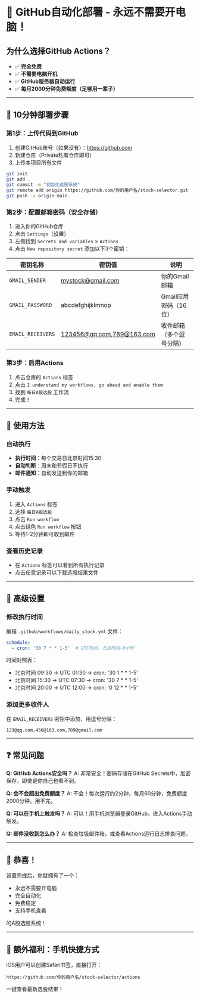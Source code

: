 # 🚀 GitHub自动化部署 - 永远不需要开电脑！

## 为什么选择GitHub Actions？
- ✅ **完全免费**
- ✅ **不需要电脑开机**
- ✅ **GitHub服务器自动运行**
- ✅ **每月2000分钟免费额度（足够用一辈子）**

---

## 📝 10分钟部署步骤

### 第1步：上传代码到GitHub

1. 创建GitHub账号（如果没有）：https://github.com
2. 新建仓库（Private私有仓库即可）
3. 上传本项目所有文件

```bash
git init
git add .
git commit -m "初始化选股系统"
git remote add origin https://github.com/你的用户名/stock-selector.git
git push -u origin main
```

### 第2步：配置邮箱密码（安全存储）

1. 进入你的GitHub仓库
2. 点击 `Settings`（设置）
3. 左侧找到 `Secrets and variables` > `Actions`
4. 点击 `New repository secret` 添加以下3个密钥：

| 密钥名称 | 密钥值 | 说明 |
|---------|--------|------|
| `GMAIL_SENDER` | mystock@gmail.com | 你的Gmail邮箱 |
| `GMAIL_PASSWORD` | abcdefghijklmnop | Gmail应用密码（16位） |
| `EMAIL_RECEIVERS` | 123456@qq.com,789@163.com | 收件邮箱（多个逗号分隔） |

### 第3步：启用Actions

1. 点击仓库的 `Actions` 标签
2. 点击 `I understand my workflows, go ahead and enable them`
3. 找到 `每日A股选股` 工作流
4. 完成！

---

## 🎯 使用方法

### 自动执行
- **执行时间**：每个交易日北京时间15:30
- **自动判断**：周末和节假日不执行
- **邮件通知**：自动发送到你的邮箱

### 手动触发
1. 进入 `Actions` 标签
2. 选择 `每日A股选股`
3. 点击 `Run workflow`
4. 点击绿色 `Run workflow` 按钮
5. 等待1-2分钟即可收到邮件

### 查看历史记录
- 在 `Actions` 标签可以看到所有执行记录
- 点击任意记录可以下载选股结果文件

---

## 🔧 高级设置

### 修改执行时间
编辑 `.github/workflows/daily_stock.yml` 文件：
```yaml
schedule:
  - cron: '30 7 * * 1-5'  # UTC时间，北京时间-8小时
```

时间对照表：
- 北京时间 09:30 → UTC 01:30 → cron: '30 1 * * 1-5'
- 北京时间 15:30 → UTC 07:30 → cron: '30 7 * * 1-5'
- 北京时间 20:00 → UTC 12:00 → cron: '0 12 * * 1-5'

### 添加更多收件人
在 `EMAIL_RECEIVERS` 密钥中添加，用逗号分隔：
```
123@qq.com,456@163.com,789@gmail.com
```

---

## ❓ 常见问题

**Q: GitHub Actions安全吗？**
A: 非常安全！密码存储在GitHub Secrets中，加密保存，即使是你自己也看不到。

**Q: 会不会超出免费额度？**
A: 不会！每次运行约2分钟，每月60分钟，免费额度2000分钟，用不完。

**Q: 可以在手机上触发吗？**
A: 可以！用手机浏览器登录GitHub，进入Actions手动触发。

**Q: 邮件没收到怎么办？**
A: 检查垃圾邮件箱，或查看Actions运行日志排查问题。

---

## 🎉 恭喜！

设置完成后，你就拥有了一个：
- 永远不需要开电脑
- 完全自动化
- 免费稳定
- 支持手机查看

的A股选股系统！

---

## 📱 额外福利：手机快捷方式

iOS用户可以创建Safari书签，直接打开：
```
https://github.com/你的用户名/stock-selector/actions
```

一键查看最新选股结果！